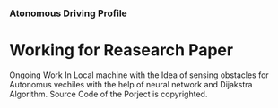 ### Atonomous Driving Profile ###
# Working for Reasearch Paper #
Ongoing Work In Local machine with the Idea of sensing obstacles for Autonomus vechiles with the help of neural network and Dijakstra Algorithm.
Source Code of the Porject is copyrighted. 

